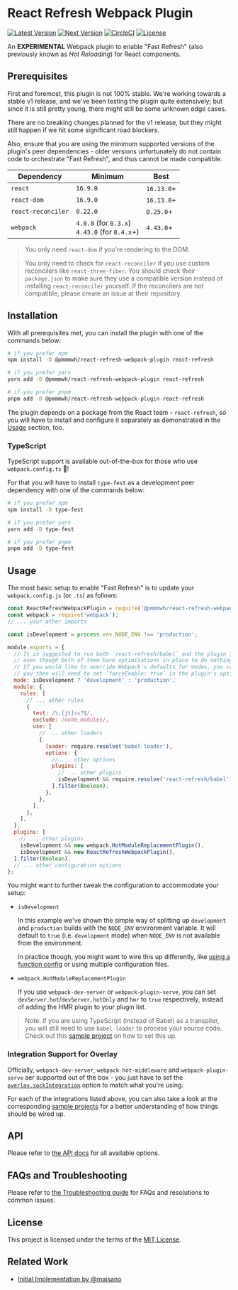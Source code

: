 # React Refresh Webpack Plugin

[![Latest Version](https://img.shields.io/npm/v/@pmmmwh/react-refresh-webpack-plugin/latest)](https://www.npmjs.com/package/@pmmmwh/react-refresh-webpack-plugin/v/latest)
[![Next Version](https://img.shields.io/npm/v/@pmmmwh/react-refresh-webpack-plugin/next)](https://www.npmjs.com/package/@pmmmwh/react-refresh-webpack-plugin/v/next)
[![CircleCI](https://img.shields.io/circleci/project/github/pmmmwh/react-refresh-webpack-plugin/main)](https://app.circleci.com/pipelines/github/pmmmwh/react-refresh-webpack-plugin)
[![License](https://img.shields.io/github/license/pmmmwh/react-refresh-webpack-plugin)](./LICENSE)

An **EXPERIMENTAL** Webpack plugin to enable "Fast Refresh" (also previously known as _Hot Reloading_) for React components.

## Prerequisites

First and foremost, this plugin is not 100% stable.
We're working towards a stable v1 release, and we've been testing the plugin quite extensively;
but since it is still pretty young, there might still be some unknown edge cases.

There are no breaking changes planned for the v1 release,
but they might still happen if we hit some significant road blockers.

Also, ensure that you are using the minimum supported versions of the plugin's peer dependencies -
older versions unfortunately do not contain code to orchestrate "Fast Refresh",
and thus cannot be made compatible.

| Dependency         | Minimum                                            | Best       |
| ------------------ | -------------------------------------------------- | ---------- |
| `react`            | `16.9.0`                                           | `16.13.0`+ |
| `react-dom`        | `16.9.0`                                           | `16.13.0`+ |
| `react-reconciler` | `0.22.0`                                           | `0.25.0`+  |
| `webpack`          | `4.0.0` (for `0.3.x`)<br />`4.43.0` (for `0.4.x`+) | `4.43.0`+  |

> You only need `react-dom` if you're rendering to the DOM.

> You only need to check for `react-reconciler` if you use custom reconcilers like `react-three-fiber`.
> You should check their `package.json` to make sure they use a compatible version instead of installing `react-reconciler` yourself.
> If the reconcilers are not compatible, please create an issue at their repository.

## Installation

With all prerequisites met, you can install the plugin with one of the commands below:

```sh
# if you prefer npm
npm install -D @pmmmwh/react-refresh-webpack-plugin react-refresh

# if you prefer yarn
yarn add -D @pmmmwh/react-refresh-webpack-plugin react-refresh

# if you prefer pnpm
pnpm add -D @pmmmwh/react-refresh-webpack-plugin react-refresh
```

The plugin depends on a package from the React team - `react-refresh`,
so you will have to install and configure it separately as demonstrated in the [Usage](#usage) section, too.

### TypeScript

TypeScript support is available out-of-the-box for those who use `webpack.config.ts` :tada:!

For that you will have to install `type-fest` as a development peer dependency with one of the commands below:

```sh
# if you prefer npm
npm install -D type-fest

# if you prefer yarn
yarn add -D type-fest

# if you prefer pnpm
pnpm add -D type-fest
```

## Usage

The most basic setup to enable "Fast Refresh" is to update your `webpack.config.js` (or `.ts`) as follows:

```js
const ReactRefreshWebpackPlugin = require('@pmmmwh/react-refresh-webpack-plugin');
const webpack = require('webpack');
// ... your other imports

const isDevelopment = process.env.NODE_ENV !== 'production';

module.exports = {
  // It is suggested to run both `react-refresh/babel` and the plugin in the `development` mode only,
  // even though both of them have optimisations in place to do nothing in the `production` mode.
  // If you would like to override Webpack's defaults for modes, you can also use the `none` mode -
  // you then will need to set `forceEnable: true` in the plugin's options.
  mode: isDevelopment ? 'development' : 'production',
  module: {
    rules: [
      // ... other rules
      {
        test: /\.[jt]sx?$/,
        exclude: /node_modules/,
        use: [
          // ... other loaders
          {
            loader: require.resolve('babel-loader'),
            options: {
              // ... other options
              plugins: [
                // ... other plugins
                isDevelopment && require.resolve('react-refresh/babel'),
              ].filter(Boolean),
            },
          },
        ],
      },
    ],
  },
  plugins: [
    // ... other plugins
    isDevelopment && new webpack.HotModuleReplacementPlugin(),
    isDevelopment && new ReactRefreshWebpackPlugin(),
  ].filter(Boolean),
  // ... other configuration options
};
```

You might want to further tweak the configuration to accommodate your setup:

- `isDevelopment`

  In this example we've shown the simple way of splitting up `development` and `production` builds with the `NODE_ENV` environment variable.
  It will default to `true` (i.e. `development` mode) when `NODE_ENV` is not available from the environment.

  In practice though, you might want to wire this up differently,
  like [using a function config](https://webpack.js.org/configuration/configuration-types/#exporting-a-function) or using multiple configuration files.

- `webpack.HotModuleReplacementPlugin`

  If you use `webpack-dev-server` or `webpack-plugin-serve`,
  you can set `devServer.hot`/`devServer.hotOnly` and `hmr` to `true` respectively,
  instead of adding the HMR plugin to your plugin list.

> Note: If you are using TypeScript (instead of Babel) as a transpiler, you will still need to use `babel-loader` to process your source code.
> Check out this [sample project](https://github.com/pmmmwh/react-refresh-webpack-plugin/tree/main/examples/typescript-without-babel) on how to set this up.

### Integration Support for Overlay

Officially, `webpack-dev-server`, `webpack-hot-middleware` and `webpack-plugin-serve` aer supported out of the box -
you just have to set the [`overlay.sockIntegration`](docs/API.md#sockintegration) option to match what you're using.

For each of the integrations listed above,
you can also take a look at the corresponding [sample projects](https://github.com/pmmmwh/react-refresh-webpack-plugin/tree/main/examples) for a better understanding of how things should be wired up.

## API

Please refer to [the API docs](docs/API.md) for all available options.

## FAQs and Troubleshooting

Please refer to [the Troubleshooting guide](docs/TROUBLESHOOTING.md) for FAQs and resolutions to common issues.

## License

This project is licensed under the terms of the [MIT License](/LICENSE).

## Related Work

- [Initial Implementation by @maisano](https://gist.github.com/maisano/441a4bc6b2954205803d68deac04a716)
